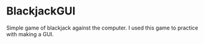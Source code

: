 # BlackjackGUI
Simple game of blackjack against the computer. I used this game to practice with making a GUI.
